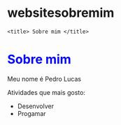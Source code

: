 # websitesobremim

<!DOCTYPE html5>

<html>
 <head>

 	<title> Sobre mim </title>

 </head>
 <body>
 	<h1 style="color:blue">Sobre mim</h1>
    <p>Meu nome é Pedro Lucas</p>
    <p>Atividades que mais gosto:</p>
    <ul>
    	<li>Desenvolver</li>
     <li>Progamar</li>
     <br>
     <br>
  </ul>
 </body>
</html>
